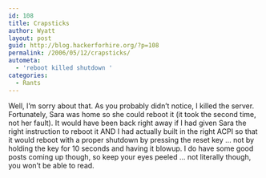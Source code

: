 ```yaml
---
id: 108
title: Crapsticks
author: Wyatt
layout: post
guid: http://blog.hackerforhire.org/?p=108
permalink: /2006/05/12/crapsticks/
autometa:
  - 'reboot killed shutdown '
categories:
  - Rants
---
```

Well, I&#8217;m sorry about that. As you probably didn&#8217;t notice, I killed the server. Fortunately, Sara was home so she could reboot it (it took the second time, not her fault). It would have been back right away if I had given Sara the right instruction to reboot it AND I had actually built in the right ACPI so that it would reboot with a proper shutdown by pressing the reset key &#8230; not by holding the key for 10 seconds and having it blowup. I do have some good posts coming up though, so keep your eyes peeled &#8230; not literally though, you won&#8217;t be able to read.